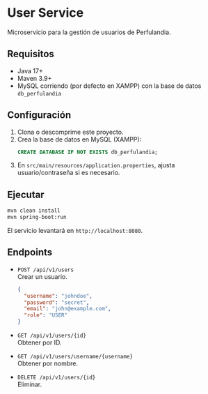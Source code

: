 # User Service

Microservicio para la gestión de usuarios de Perfulandia.

## Requisitos

- Java 17+
- Maven 3.9+
- MySQL corriendo (por defecto en XAMPP) con la base de datos `db_perfulandia`

## Configuración

1. Clona o descomprime este proyecto.
2. Crea la base de datos en MySQL (XAMPP):
   ```sql
   CREATE DATABASE IF NOT EXISTS db_perfulandia;
   ```
3. En `src/main/resources/application.properties`, ajusta usuario/contraseña si es necesario.

## Ejecutar

```bash
mvn clean install
mvn spring-boot:run
```

El servicio levantará en `http://localhost:8080`.

## Endpoints

- `POST /api/v1/users`  
  Crear un usuario.  
  ```json
  {
    "username": "johndoe",
    "password": "secret",
    "email": "john@example.com",
    "role": "USER"
  }
  ```

- `GET /api/v1/users/{id}`  
  Obtener por ID.

- `GET /api/v1/users/username/{username}`  
  Obtener por nombre.

- `DELETE /api/v1/users/{id}`  
  Eliminar.
